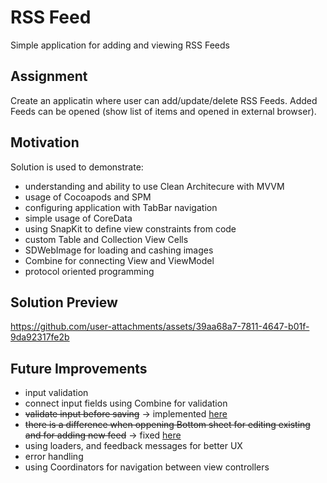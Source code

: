 # RSS Feed
Simple application for adding and viewing RSS Feeds

## Assignment
Create an applicatin where user can add/update/delete RSS Feeds. Added Feeds can be opened (show list of items and opened in external browser).

## Motivation
Solution is used to demonstrate:
- understanding and ability to use Clean Architecure with MVVM
- usage of Cocoapods and SPM
- configuring application with TabBar navigation
- simple usage of CoreData
- using SnapKit to define view constraints from code 
- custom Table and Collection View Cells
- SDWebImage for loading and cashing images
- Combine for connecting View and ViewModel
- protocol oriented programming

## Solution Preview
https://github.com/user-attachments/assets/39aa68a7-7811-4647-b01f-9da92317fe2b

## Future Improvements
- input validation
- connect input fields using Combine for validation
- ~~validate input before saving~~ -> implemented [here](https://github.com/anovosel/rssFeed/pull/1)
- ~~there is a difference when oppening Bottom sheet for editing existing and for adding new feed~~ -> fixed [here](https://github.com/anovosel/rssFeed/pull/2)
- using loaders, and feedback messages for better UX
- error handling
- using Coordinators for navigation between view controllers
